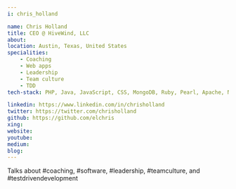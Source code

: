 ```yaml
---
i: chris_holland

name: Chris Holland
title: CEO @ HiveWind, LLC
about: 
location: Austin, Texas, United States
specialities:
    - Coaching
    - Web apps
    - Leadership
    - Team culture
    - TDD
tech-stack: PHP, Java, JavaScript, CSS, MongoDB, Ruby, Pearl, Apache, Node.js

linkedin: https://www.linkedin.com/in/chrisholland
twitter: https://twitter.com/chrisholland
github: https://github.com/elchris
xing: 
website: 
youtube: 
medium: 
blog: 
---
```


Talks about #coaching, #software, #leadership, #teamculture, and #testdrivendevelopment